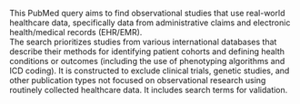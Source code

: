 This PubMed query aims to find observational studies that use real-world healthcare data, 
specifically data from administrative claims and electronic health/medical records (EHR/EMR).  
The search prioritizes studies from various international databases that describe their methods for identifying patient cohorts 
and defining health conditions or outcomes (including the use of phenotyping algorithms and ICD coding). 
It is constructed to exclude clinical trials, genetic studies, and other publication types not focused on observational research using routinely collected healthcare data. 
It includes search terms for validation.